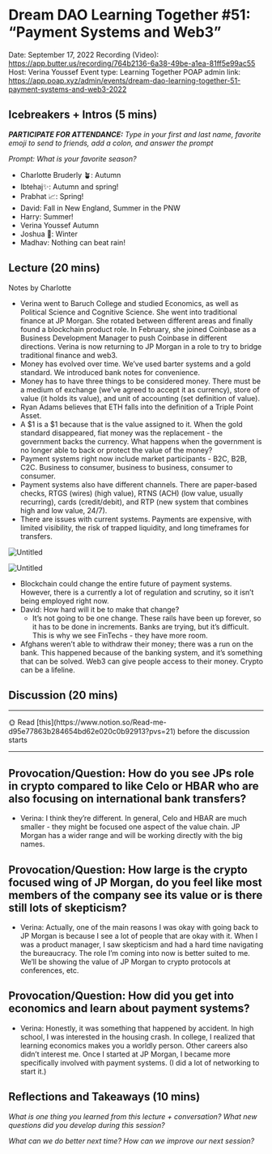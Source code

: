 # Dream DAO Learning Together #51: “Payment Systems and Web3”

Date: September 17, 2022
Recording (Video): https://app.butter.us/recording/764b2136-6a38-49be-a1ea-81ff5e99ac55
Host: Verina Youssef
Event type: Learning Together
POAP admin link: https://app.poap.xyz/admin/events/dream-dao-learning-together-51-payment-systems-and-web3-2022

## Icebreakers + Intros (5 mins)

***PARTICIPATE FOR ATTENDANCE:** Type in your first and last name, favorite emoji to send to friends, add a colon, and answer the prompt*

*Prompt: What is your favorite season?*

- Charlotte Bruderly 🪴: Autumn
- Ibtehaj✨: Autumn and spring!
- Prabhat 📈: Spring!
- David: Fall in New England, Summer in the PNW
- Harry: Summer!
- Verina Youssef Autumn
- Joshua 🙌: Winter
- Madhav: Nothing can beat rain!

## Lecture (20 mins)

Notes by Charlotte

- Verina went to Baruch College and studied Economics, as well as Political Science and Cognitive Science.  She went into traditional finance at JP Morgan.  She rotated between different areas and finally found a blockchain product role.  In February, she joined Coinbase as a Business Development Manager to push Coinbase in different directions.  Verina is now returning to JP Morgan in a role to try to bridge traditional finance and web3.
- Money has evolved over time.  We’ve used barter systems and a gold standard.  We introduced bank notes for convenience.
- Money has to have three things to be considered money.  There must be a medium of exchange (we’ve agreed to accept it as currency), store of value (it holds its value), and unit of accounting (set definition of value).
- Ryan Adams believes that ETH falls into the definition of a Triple Point Asset.
- A $1 is a $1 because that is the value assigned to it.  When the gold standard disappeared, fiat money was the replacement - the government backs the currency.  What happens when the government is no longer able to back or protect the value of the money?
- Payment systems right now include market participants - B2C, B2B, C2C.  Business to consumer, business to business, consumer to consumer.
- Payment systems also have different channels.  There are paper-based checks, RTGS (wires) (high value), RTNS (ACH) (low value, usually recurring), cards (credit/debit), and RTP (new system that combines high and low value, 24/7).
- There are issues with current systems.  Payments are expensive, with limited visibility, the risk of trapped liquidity, and long timeframes for transfers.

![Untitled](Dream%20DAO%20Learning%20Together%20#51%20%E2%80%9CPayment%20Systems%20a%2098319a8746044a98af613092a9eaa7a9/Untitled.png)

![Untitled](Dream%20DAO%20Learning%20Together%20#51%20%E2%80%9CPayment%20Systems%20a%2098319a8746044a98af613092a9eaa7a9/Untitled%201.png)

- Blockchain could change the entire future of payment systems.  However, there is a currently a lot of regulation and scrutiny, so it isn’t being employed right now.
- David: How hard will it be to make that change?
    - It’s not going to be one change.  These rails have been up forever, so it has to be done in increments.  Banks are trying, but it’s difficult.  This is why we see FinTechs - they have more room.
- Afghans weren’t able to withdraw their money; there was a run on the bank.  This happened because of the banking system, and it’s something that can be solved.  Web3 can give people access to their money.  Crypto can be a lifeline.

## Discussion (20 mins)

---

<aside>
🌞 Read [this](https://www.notion.so/Read-me-d95e77863b284654bd62e020c0b92913?pvs=21) before the discussion starts

</aside>

---

## Provocation/Question: How do you see JPs role in crypto compared to like Celo or HBAR who are also focusing on international bank transfers?

- Verina: I think they’re different.  In general, Celo and HBAR are much smaller - they might be focused one aspect of the value chain.  JP Morgan has a wider range and will be working directly with the big names.

## Provocation/Question: How large is the crypto focused wing of JP Morgan, do you feel like most members of the company see its value or is there still lots of skepticism?

- Verina: Actually, one of the main reasons I was okay with going back to JP Morgan is because I see a lot of people that are okay with it.  When I was a product manager, I saw skepticism and had a hard time navigating the bureaucracy.  The role I’m coming into now is better suited to me.  We’ll be showing the value of JP Morgan to crypto protocols at conferences, etc.

## Provocation/Question: How did you get into economics and learn about payment systems?

- Verina: Honestly, it was something that happened by accident.  In high school, I was interested in the housing crash.  In college, I realized that learning economics makes you a worldly person.  Other careers also didn’t interest me.  Once I started at JP Morgan, I became more specifically involved with payment systems.  (I did a lot of networking to start it.)

## Reflections and Takeaways (10 mins)

*What is one thing you learned from this lecture + conversation? What new questions did you develop during this session?*

*What can we do better next time? How can we improve our next session?*
